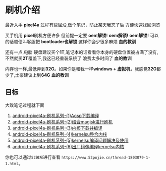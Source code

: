 # 刷机介绍

最近入手 **pixel4a**  过程有些屈沿,做个笔记，防止某天我忘了后 方便快速找回浏览

买手机用 **pixel**刷机方便许多  但前提一定要 **oem解锁!** **oem解锁!** **oem解锁!** 可以的话顺便叫客服把 **bootloader也解锁** 这样你会少很多麻烦 **血的教训**

还有一点,电脑 硬盘建议买个**1T**,笔记本的话看看你本身的硬盘位置被占满了没有,不然就买**2T**覆盖下,我这已经重装系统了 浪费太多时间了 **血的教训**

内存也一样,最低弄到**32G**。如果你是和我一样**windows + 虚拟机**，我感觉**32G**都少了,土豪建议上到**64G** **血的教训**


## 目标
大致笔记过程就下面
1. [android-pixel4a-刷机系列-(1)Aosp下载编译](./doc/note1-env/index.md)
2. [android-pixel4a-刷机系列-(2)结合magisk进行刷机](./doc/note2-flash/index.md)
3. [android-pixel4a-刷机系列-(3)内核下载并编译](./doc/note3-kernel/index.md)
4. [android-pixel4a-刷机系列-(4)kernelsu整合内核](./doc/note4-kernelSu/index.md)
5. [android-pixel4a-刷机系列-(5)kernelsu编译问题解决及使用](./doc/note5-kernelSu_question/index.md)
6. [android-pixel4a-刷机系列-(6)出厂镜像编译kernelsu内核](./doc/note6-end/index.md)


你也可以通过``52破解``进行查看 ``https://www.52pojie.cn/thread-1803079-1-1.html``。
